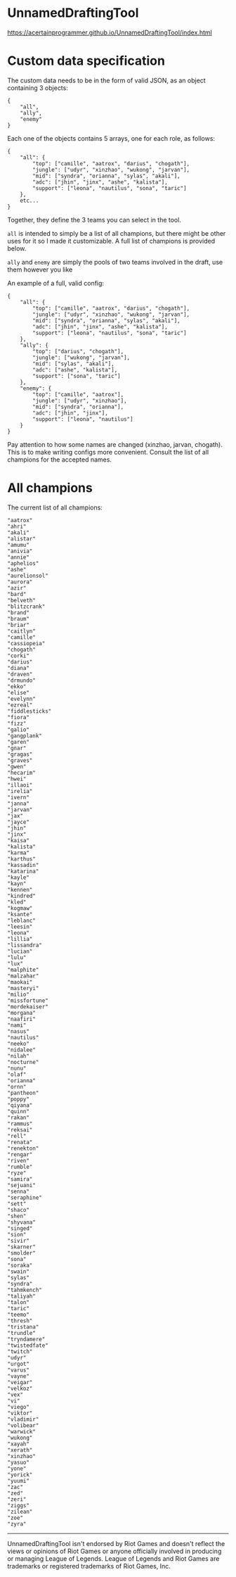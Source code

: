 # UnnamedDraftingTool
https://acertainprogrammer.github.io/UnnamedDraftingTool/index.html

# Custom data specification

The custom data needs to be in the form of valid JSON, as an object containing 3 objects:
```
{
    "all",
    "ally",
    "enemy"
}
```

Each one of the objects contains 5 arrays, one for each role, as follows:
```
{
    "all": {
		"top": ["camille", "aatrox", "darius", "chogath"],
		"jungle": ["udyr", "xinzhao", "wukong", "jarvan"],
		"mid": ["syndra", "orianna", "sylas", "akali"],
		"adc": ["jhin", "jinx", "ashe", "kalista"],
		"support": ["leona", "nautilus", "sona", "taric"]
    },
    etc...
}
```

Together, they define the 3 teams you can select in the tool.

`all` is intended to simply be a list of all champions, but there might be other uses for it so I made it customizable. A full list of champions is provided below.

`ally` and `enemy` are simply the pools of two teams involved in the draft, use them however you like

An example of a full, valid config:
```
{
	"all": {
		"top": ["camille", "aatrox", "darius", "chogath"],
		"jungle": ["udyr", "xinzhao", "wukong", "jarvan"],
		"mid": ["syndra", "orianna", "sylas", "akali"],
		"adc": ["jhin", "jinx", "ashe", "kalista"],
		"support": ["leona", "nautilus", "sona", "taric"]
	},
	"ally": {
		"top": ["darius", "chogath"],
		"jungle": ["wukong", "jarvan"],
		"mid": ["sylas", "akali"],
		"adc": ["ashe", "kalista"],
		"support": ["sona", "taric"]
	},
	"enemy": {
		"top": ["camille", "aatrox"],
		"jungle": ["udyr", "xinzhao"],
		"mid": ["syndra", "orianna"],
		"adc": ["jhin", "jinx"],
		"support": ["leona", "nautilus"]
	}
}
```

Pay attention to how some names are changed (xinzhao, jarvan, chogath). This is to make writing configs more convenient. Consult the list of all champions for the accepted names.

# All champions
The current list of all champions:
```
"aatrox"
"ahri"
"akali"
"alistar"
"amumu"
"anivia"
"annie"
"aphelios"
"ashe"
"aurelionsol"
"aurora"
"azir"
"bard"
"belveth"
"blitzcrank"
"brand"
"braum"
"briar"
"caitlyn"
"camille"
"cassiopeia"
"chogath"
"corki"
"darius"
"diana"
"draven"
"drmundo"
"ekko"
"elise"
"evelynn"
"ezreal"
"fiddlesticks"
"fiora"
"fizz"
"galio"
"gangplank"
"garen"
"gnar"
"gragas"
"graves"
"gwen"
"hecarim"
"hwei"
"illaoi"
"irelia"
"ivern"
"janna"
"jarvan"
"jax"
"jayce"
"jhin"
"jinx"
"kaisa"
"kalista"
"karma"
"karthus"
"kassadin"
"katarina"
"kayle"
"kayn"
"kennen"
"kindred"
"kled"
"kogmaw"
"ksante"
"leblanc"
"leesin"
"leona"
"lillia"
"lissandra"
"lucian"
"lulu"
"lux"
"malphite"
"malzahar"
"maokai"
"masteryi"
"milio"
"missfortune"
"mordekaiser"
"morgana"
"naafiri"
"nami"
"nasus"
"nautilus"
"neeko"
"nidalee"
"nilah"
"nocturne"
"nunu"
"olaf"
"orianna"
"ornn"
"pantheon"
"poppy"
"qiyana"
"quinn"
"rakan"
"rammus"
"reksai"
"rell"
"renata"
"renekton"
"rengar"
"riven"
"rumble"
"ryze"
"samira"
"sejuani"
"senna"
"seraphine"
"sett"
"shaco"
"shen"
"shyvana"
"singed"
"sion"
"sivir"
"skarner"
"smolder"
"sona"
"soraka"
"swain"
"sylas"
"syndra"
"tahmkench"
"taliyah"
"talon"
"taric"
"teemo"
"thresh"
"tristana"
"trundle"
"tryndamere"
"twistedfate"
"twitch"
"udyr"
"urgot"
"varus"
"vayne"
"veigar"
"velkoz"
"vex"
"vi"
"viego"
"viktor"
"vladimir"
"volibear"
"warwick"
"wukong"
"xayah"
"xerath"
"xinzhao"
"yasuo"
"yone"
"yorick"
"yuumi"
"zac"
"zed"
"zeri"
"ziggs"
"zilean"
"zoe"
"zyra"
```

---

UnnamedDraftingTool isn't endorsed by Riot Games and doesn't reflect the views or opinions of Riot Games or anyone officially involved in producing or managing League of Legends. League of Legends and Riot Games are trademarks or registered trademarks of Riot Games, Inc.
